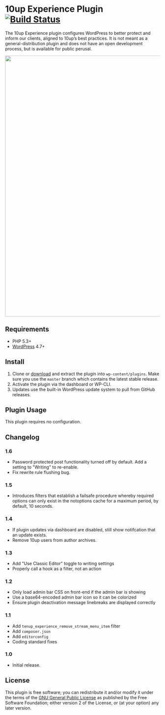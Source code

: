 # 10up Experience Plugin [![Build Status](https://travis-ci.org/10up/10up-experience.svg?branch=master)](https://travis-ci.org/10up/10up-experience)

The 10up Experience plugin configures WordPress to better protect and inform our clients, aligned to 10up’s best practices. It is not meant as a general-distribution plugin and does not have an open development process, but is available for public perusal.

<p align="center">
<a href="http://10up.com/contact/"><img src="https://10updotcom-wpengine.s3.amazonaws.com/uploads/2016/10/10up-Github-Banner.png" width="850"></a>
</p>

## Requirements

* PHP 5.3+
* [WordPress](http://wordpress.org) 4.7+

## Install

1. Clone or [download](https://github.com/10up/10up-experience/archive/master.zip) and extract the plugin into `wp-content/plugins`. Make sure you use the `master` branch which contains the latest stable release.
1. Activate the plugin via the dashboard or WP-CLI.
1. Updates use the built-in WordPress update system to pull from GitHub releases.

## Plugin Usage

This plugin requires no configuration.

## Changelog

### 1.6
* Password protected post functionality turned off by default. Add a setting to "Writing" to re-enable.
* Fix rewrite rule flushing bug.

### 1.5
* Introduces filters that establish a failsafe procedure whereby required options can only exist in the notoptions cache for a maximum period, by default, 10 seconds.

### 1.4
* If plugin updates via dashboard are disabled, still show notifcation that an update exists.
* Remove 10up users from author archives.

### 1.3
* Add "Use Classic Editor" toggle to writing settings
* Properly call a hook as a filter, not an action

### 1.2
* Only load admin bar CSS on front-end if the admin bar is showing
* Use a base64-encoded admin bar icon so it can be colorized
* Ensure plugin deactivation message linebreaks are displayed correctly

### 1.1
* Add `tenup_experience_remove_stream_menu_item` filter
* Add `composer.json`
* Add `editorconfig`
* Coding standard fixes

### 1.0
* Initial release.

## License

This plugin is free software; you can redistribute it and/or modify it under the terms of the [GNU General Public License](http://www.gnu.org/licenses/gpl-2.0.html) as published by the Free Software Foundation; either version 2 of the License, or (at your option) any later version.

